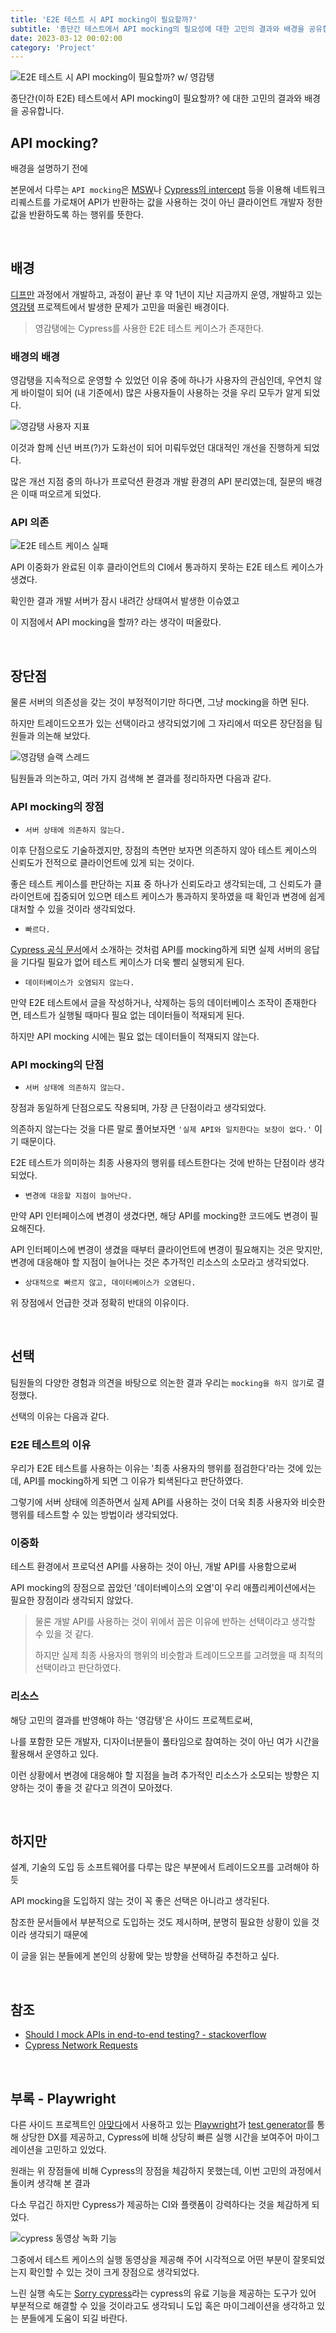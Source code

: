 ```yaml
---
title: 'E2E 테스트 시 API mocking이 필요할까?'
subtitle: '종단간 테스트에서 API mocking의 필요성에 대한 고민의 결과와 배경을 공유합니다.'
date: 2023-03-12 00:02:00
category: 'Project'
---
```


![E2E 테스트 시 API mocking이 필요할까? w/ 영감탱](https://user-images.githubusercontent.com/26461307/224543639-cda3e16f-064d-4c1d-8a15-c0e0b8c86531.png)

종단간(이하 E2E) 테스트에서 API mocking이 필요할까? 에 대한 고민의 결과와 배경을 공유합니다.

## API mocking?

배경을 설명하기 전에

본문에서 다루는 `API mocking`은 [MSW](https://github.com/mswjs/msw)나 [Cypress의 intercept](https://docs.cypress.io/api/commands/intercept) 등을 이용해 네트워크 리퀘스트를 가로채어 API가 반환하는 값을 사용하는 것이 아닌 클라이언트 개발자 정한 값을 반환하도록 하는 행위를 뜻한다.

<br />

## 배경

[디프만](https://www.depromeet.com/) 과정에서 개발하고, 과정이 끝난 후 약 1년이 지난 지금까지 운영, 개발하고 있는 [영감탱](https://litt.ly/ygtang) 프로젝트에서 발생한 문제가 고민을 떠올린 배경이다.

> 영감탱에는 Cypress를 사용한 E2E 테스트 케이스가 존재한다.

### 배경의 배경

영감탱을 지속적으로 운영할 수 있었던 이유 중에 하나가 사용자의 관심인데, 우연치 않게 바이럴이 되어 (내 기준에서) 많은 사용자들이 사용하는 것을 우리 모두가 알게 되었다.

![영감탱 사용자 지표](https://user-images.githubusercontent.com/26461307/224539732-c8ad868e-8d0c-4e40-9c4b-f9a49549692f.png)

이것과 함께 신년 버프(?)가 도화선이 되어 미뤄두었던 대대적인 개선을 진행하게 되었다.

많은 개선 지점 중의 하나가 프로덕션 환경과 개발 환경의 API 분리였는데, 질문의 배경은 이때 떠오르게 되었다.

### API 의존

![E2E 테스트 케이스 실패](https://user-images.githubusercontent.com/26461307/224540043-cbac4ba9-0ac0-4623-b3ac-550f1c2bcbb2.png)

API 이중화가 완료된 이후 클라이언트의 CI에서 통과하지 못하는 E2E 테스트 케이스가 생겼다.

확인한 결과 개발 서버가 잠시 내려간 상태여서 발생한 이슈였고

이 지점에서 API mocking을 할까? 라는 생각이 떠올랐다.

<br />

## 장단점

물론 서버의 의존성을 갖는 것이 부정적이기만 하다면, 그냥 mocking을 하면 된다.

하지만 트레이드오프가 있는 선택이라고 생각되었기에 그 자리에서 떠오른 장단점을 팀원들과 의논해 보았다.

![영감탱 슬랙 스레드](https://user-images.githubusercontent.com/26461307/224540195-7fcb1f70-8a30-4533-be42-07932cf0ddfb.png)

팀원들과 의논하고, 여러 가지 검색해 본 결과를 정리하자면 다음과 같다.

### API mocking의 장점

- `서버 상태에 의존하지 않는다.`

이후 단점으로도 기술하겠지만, 장점의 측면만 보자면 의존하지 않아 테스트 케이스의 신뢰도가 전적으로 클라이언트에 있게 되는 것이다.

좋은 테스트 케이스를 판단하는 지표 중 하나가 신뢰도라고 생각되는데, 그 신뢰도가 클라이언트에 집중되어 있으면 테스트 케이스가 통과하지 못하였을 때 확인과 변경에 쉽게 대처할 수 있을 것이라 생각되었다.

- `빠르다.`

[Cypress 공식 문서](https://docs.cypress.io/guides/guides/network-requests)에서 소개하는 것처럼 API를 mocking하게 되면 실제 서버의 응답을 기다릴 필요가 없어 테스트 케이스가 더욱 빨리 실행되게 된다.

- `데이터베이스가 오염되지 않는다.`

만약 E2E 테스트에서 글을 작성하거나, 삭제하는 등의 데이터베이스 조작이 존재한다면, 테스트가 실행될 때마다 필요 없는 데이터들이 적재되게 된다.

하지만 API mocking 시에는 필요 없는 데이터들이 적재되지 않는다.

### API mocking의 단점

- `서버 상태에 의존하지 않는다.`

장점과 동일하게 단점으로도 작용되며, 가장 큰 단점이라고 생각되었다.

의존하지 않는다는 것을 다른 말로 풀어보자면 `'실제 API와 일치한다는 보장이 없다.'` 이기 때문이다.

E2E 테스트가 의미하는 최종 사용자의 행위를 테스트한다는 것에 반하는 단점이라 생각되었다.

- `변경에 대응할 지점이 늘어난다.`

만약 API 인터페이스에 변경이 생겼다면, 해당 API를 mocking한 코드에도 변경이 필요해진다.

API 인터페이스에 변경이 생겼을 때부터 클라이언트에 변경이 필요해지는 것은 맞지만, 변경에 대응해야 할 지점이 늘어나는 것은 추가적인 리소스의 소모라고 생각되었다.

- `상대적으로 빠르지 않고, 데이터베이스가 오염된다.`

위 장점에서 언급한 것과 정확히 반대의 이유이다.

<br />

## 선택

팀원들의 다양한 경험과 의견을 바탕으로 의논한 결과 우리는 `mocking을 하지 않기`로 결정했다.

선택의 이유는 다음과 같다.

### E2E 테스트의 이유

우리가 E2E 테스트를 사용하는 이유는 '최종 사용자의 행위를 점검한다'라는 것에 있는데, API를 mocking하게 되면 그 이유가 퇴색된다고 판단하였다.

그렇기에 서버 상태에 의존하면서 실제 API를 사용하는 것이 더욱 최종 사용자와 비슷한 행위를 테스트할 수 있는 방법이라 생각되었다.

### 이중화

테스트 환경에서 프로덕션 API를 사용하는 것이 아닌, 개발 API를 사용함으로써

API mocking의 장점으로 꼽았던 '데이터베이스의 오염'이 우리 애플리케이션에서는 필요한 장점이라 생각되지 않았다.

> 물론 개발 API를 사용하는 것이 위에서 꼽은 이유에 반하는 선택이라고 생각할 수 있을 것 같다.
>
> 하지만 실제 최종 사용자의 행위의 비슷함과 트레이드오프를 고려했을 때 최적의 선택이라고 판단하였다.

### 리소스

해당 고민의 결과를 반영해야 하는 '영감탱'은 사이드 프로젝트로써,

나를 포함한 모든 개발자, 디자이너분들이 풀타임으로 참여하는 것이 아닌 여가 시간을 활용해서 운영하고 있다.

이런 상황에서 변경에 대응해야 할 지점을 늘려 추가적인 리소스가 소모되는 방향은 지양하는 것이 좋을 것 같다고 의견이 모아졌다.

<br />

## 하지만

설계, 기술의 도입 등 소프트웨어를 다루는 많은 부분에서 트레이드오프를 고려해야 하듯

API mocking을 도입하지 않는 것이 꼭 좋은 선택은 아니라고 생각된다.

참조한 문서들에서 부분적으로 도입하는 것도 제시하며, 분명히 필요한 상황이 있을 것이라 생각되기 때문에

이 글을 읽는 분들에게 본인의 상황에 맞는 방향을 선택하길 추천하고 싶다.

<br />

## 참조

- [Should I mock APIs in end-to-end testing? - stackoverflow](https://stackoverflow.com/questions/71969081/should-i-mock-apis-in-end-to-end-testing)
- [Cypress Network Requests](https://docs.cypress.io/guides/guides/network-requests)

<br />

## 부록 - Playwright

다른 사이드 프로젝트인 [아맞다](https://github.com/depromeet/ahmatda-web)에서 사용하고 있는 [Playwright](https://playwright.dev/)가 [test generator](https://playwright.dev/docs/codegen-intro)를 통해 상당한 DX를 제공하고, Cypress에 비해 상당히 빠른 실행 시간을 보여주어 마이그레이션을 고민하고 있었다.

원래는 위 장점들에 비해 Cypress의 장점을 체감하지 못했는데, 이번 고민의 과정에서 돌이켜 생각해 본 결과

다소 무겁긴 하지만 Cypress가 제공하는 CI와 플랫폼이 강력하다는 것을 체감하게 되었다.

![cypress 동영상 녹화 기능](https://user-images.githubusercontent.com/26461307/224543228-fd6268ab-9bd6-4dc5-813c-67f7724b2e54.png)

그중에서 테스트 케이스의 실행 동영상을 제공해 주어 시각적으로 어떤 부분이 잘못되었는지 확인할 수 있는 것이 크게 장점으로 생각되었다.

느린 실행 속도는 [Sorry cypress](https://sorry-cypress.dev/)라는 cypress의 유료 기능을 제공하는 도구가 있어 부분적으로 해결할 수 있을 것이라고도 생각되니 도입 혹은 마이그레이션을 생각하고 있는 분들에게 도움이 되길 바란다.
